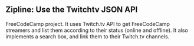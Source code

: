 ## Zipline: Use the Twitchtv JSON API

FreeCodeCamp project. It uses Twitch.tv API to get FreeCodeCamp streamers and list them according to their status (online and offline). It also implements a search box, and link them to their Twitch.tv channels.